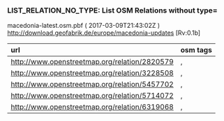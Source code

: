  
### LIST_RELATION_NO_TYPE: List OSM Relations without type= 
macedonia-latest.osm.pbf ( 2017-03-09T21:43:02Z ) http://download.geofabrik.de/europe/macedonia-updates [Rv:0.1b]
 
|  url                                      |  osm tags  
| :---------------------------------------  | :---------------------------
| http://www.openstreetmap.org/relation/2820579 | ,
| http://www.openstreetmap.org/relation/3228508 | ,
| http://www.openstreetmap.org/relation/5457702 | ,
| http://www.openstreetmap.org/relation/5714072 | ,
| http://www.openstreetmap.org/relation/6319068 | ,
 
